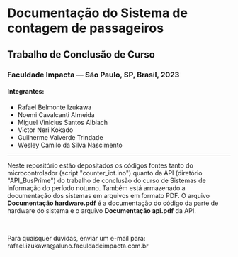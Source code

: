 <h1>Documentação do Sistema de contagem de passageiros</h1>
<h2>Trabalho de Conclusão de Curso</h2>
<h3>Faculdade Impacta — São Paulo, SP, Brasil, 2023</h3>

<h4>Integrantes:</h4>
<ul>
    <li>Rafael Belmonte Izukawa</li>
    <li>Noemi Cavalcanti Almeida</li>
    <li>Miguel Vinicius Santos Albiach</li>
    <li>Victor Neri Kokado</li>
    <li>Guilherme Valverde Trindade</li>
    <li>Wesley Camilo da Silva Nascimento</li>
</ul>

<hr>

<p>Neste repositório estão depositados os códigos fontes
tanto do microcontrolador (script "counter_iot.ino") quanto da API (diretório "API_BusPrime") do trabalho de conclusão
do curso de Sistemas de Informação do período noturno.
Também está armazenado a documentação dos sistemas em arquivos 
em formato PDF. O arquivo <strong>Documentação hardware.pdf</strong> é a documentação do código da parte de hardware do sistema e o arquivo <strong>Documentação api.pdf</strong> da API.</p>
<br>
<p>Para quaisquer dúvidas, enviar um e-mail para:
rafael.izukawa@aluno.faculdadeimpacta.com.br</p>